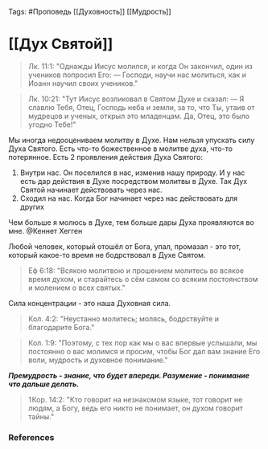 Tags: #Проповедь
[[Духовность]]
[[Мудрость]]
# [[Дух Святой]]
> Лк. 11:1: "Однажды Иисус молился, и когда Он закончил, один из учеников попросил Его: — Господи, научи нас молиться, как и Иоанн научил своих учеников."

> Лк. 10:21: "Тут Иисус возликовал в Святом Духе и сказал: — Я славлю Тебя, Отец, Господь неба и земли, за то, что Ты, утаив от мудрецов и ученых, открыл это младенцам. Да, Отец, это было угодно Тебе!"

Мы иногда недооцениваем молитву в Духе. Нам нельзя упускать силу Духа Святого. Есть что-то божественное в молитве духа, что-то потерянное. 
Есть 2 проявления действия Духа Святого:
1. Внутри нас. Он поселился в нас, изменив нашу природу. И у нас есть дар действия в Духе посредством молитвы в Духе. Так Дух Святой начинает действовать через нас.
2. Сходил на нас. Когда Бог начинает через нас действовать для других 

Чем больше я молюсь в Духе, тем больше дары Духа проявляются во мне. 
@Кеннет Хегген

Любой человек, который отошёл от Бога, упал, промазал - это тот, который какое-то время не бодрствовал в Духе Святом. 
> Еф 6:18: "Всякою молитвою и прошением молитесь во всякое время духом, и старайтесь о сём самом со всяким постоянством и молением о всех святых."

Сила концентрации - это наша Духовная сила. 
> Кол. 4:2: "Неустанно молитесь; молясь, бодрствуйте и благодарите Бога."

> Кол. 1:9: "Поэтому, с тех пор как мы о вас впервые услышали, мы постоянно о вас молимся и просим, чтобы Бог дал вам знание Его воли, мудрость и духовное понимание."

***Премудрость - знание, что будет впереди.
Разумение - понимание что дальше делать.***
> 1 Кор. 14:2: "Кто говорит на незнакомом языке, тот говорит не людям, а Богу, ведь его никто не понимает, он духом говорит тайны."
### References